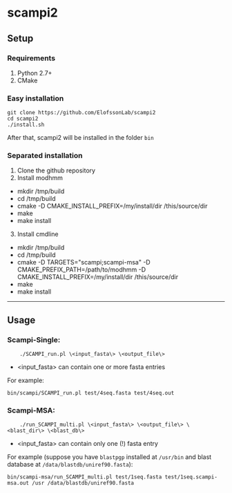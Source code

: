 # scampi2

## Setup

### Requirements
1. Python 2.7+
2. CMake

### Easy installation 

    git clone https://github.com/ElofssonLab/scampi2
    cd scampi2
    ./install.sh

After that, scampi2 will be installed in the folder `bin`

### Separated installation
 1. Clone the github repository 
 2. Install modhmm
  * mkdir /tmp/build
  * cd /tmp/build
  * cmake -D CMAKE_INSTALL_PREFIX=/my/install/dir  /this/source/dir
  * make
  * make install

 3. Install cmdline
  * mkdir /tmp/build
  * cd /tmp/build
  * cmake -D TARGETS="scampi;scampi-msa" -D CMAKE_PREFIX_PATH=/path/to/modhmm -D CMAKE_INSTALL_PREFIX=/my/install/dir   /this/source/dir
  * make
  * make install

----
## Usage

### Scampi-Single: 

        ./SCAMPI_run.pl \<input_fasta\> \<output_file\>

* \<input_fasta\> can contain one or more fasta entries

For example:

    bin/scampi/SCAMPI_run.pl test/4seq.fasta test/4seq.out

### Scampi-MSA:

        ./run_SCAMPI_multi.pl \<input_fasta\> \<output_file\> \<blast_dir\> \<blast_db\>

* \<input_fasta\> can contain only one (!) fasta entry

For example (suppose you have `blastpgp` installed at `/usr/bin` and blast
database at `/data/blastdb/uniref90.fasta`):

    bin/scampi-msa/run_SCAMPI_multi.pl test/1seq.fasta test/1seq.scampi-msa.out /usr /data/blastdb/uniref90.fasta

    
